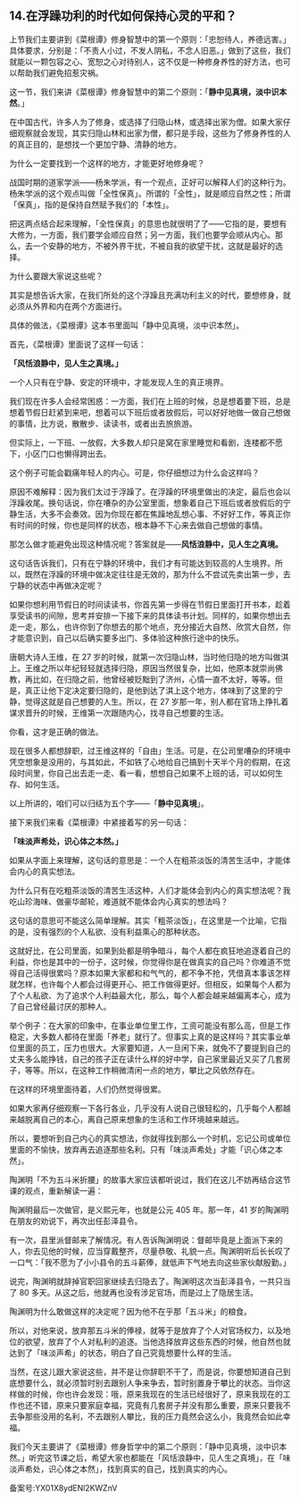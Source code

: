 ## 14.在浮躁功利的时代如何保持心灵的平和？
上节我们主要讲到《菜根谭》修身智慧中的第一个原则：「忠恕待人，养德远害。」具体要求，分别是：「不责人小过，不发人阴私，不念人旧恶。」做到了这些，我们就能以一颗包容之心、宽恕之心对待别人，这不仅是一种修身养性的好方法，也可以帮助我们避免招惹灾祸。


这一节，我们来讲《菜根谭》修身智慧中的第二个原则：「**静中见真境，淡中识本然**。」


在中国古代，许多人为了修身，或选择了归隐山林，或选择出家为僧。如果大家仔细观察就会发现，其实归隐山林和出家为僧，都只是手段，这些为了修身养性的人的真正目的，是想找一个更加宁静、清静的地方。


为什么一定要找到一个这样的地方，才能更好地修身呢？


战国时期的道家学派——杨朱学派，有一个观点，正好可以解释人们的这种行为。杨朱学派的这个观点叫做「全性保真」。所谓的「全性」，就是顺应自然之性；所谓「保真」，指的是保持自然赋予我们的「本性」。


把这两点结合起来理解，「全性保真」的意思也就很明了了——它指的是，要想有大修为，一方面，我们要学会顺应自然；另一方面，我们也要学会顺从内心。那么，去一个安静的地方，不被外界干扰，不被自我的欲望干扰，这就是最好的选择。


为什么要跟大家说这些呢？


其实是想告诉大家，在我们所处的这个浮躁且充满功利主义的时代，要想修身，就必须从外界和内在两个方面进行。


具体的做法，《菜根谭》这本书里面叫「静中见真境，淡中识本然」。


首先，《菜根谭》里面说了这样一句话：


**「风恬浪静中，见人生之真境。」**


一个人只有在宁静、安定的环境中，才能发现人生的真正境界。


我们现在许多人会经常困惑：一方面，我们在上班的时候，总是想着要下班，总是想着节假日赶紧到来吧，想着可以下班后或者放假后，可以好好地做一做自己想做的事情，比方说，散散步、读读书，或者出去旅旅游。


但实际上，一下班、一放假，大多数人却只是窝在家里睡觉和看剧，连楼都不愿下，小区门口也懒得跨出去。


这个例子可能会戳痛年轻人的内心。可是，你仔细想过为什么会这样吗？


原因不难解释：因为我们太过于浮躁了。在浮躁的环境里做出的决定，最后也会以浮躁收尾。换句话说，你在嘈杂的办公室里面，想象着自己下班后或者放假后的宁静生活，大多不会奏效。因为你现在都在焦躁地乱想心事、不好好工作，等真正你有时间的时候，你也是同样的状态，根本静不下心来去做自己想做的事情。


那怎么做才能避免出现这种情况呢？答案就是——**风恬浪静中，见人生之真境。**


这句话告诉我们，只有在宁静的环境中，我们才有可能达到较高的人生境界。所以，既然在浮躁的环境中做决定往往是无效的，那为什么不尝试先卖出第一步，去宁静的状态中再做决定呢？


如果你想利用节假日的时间读读书，你首先第一步得在节假日里面打开书本，趁着享受读书的间隙，思考并安排一下接下来的具体读书计划。同样的，如果你想出去走一走，那么，也许你到了你想去的那个地点，充分接近大自然、欣赏大自然，你才能意识到，自己以后确实要多出门、多体验这种旅行途中的快乐。


唐朝大诗人王维，在 27 岁的时候，就第一次归隐山林，当时他归隐的地方叫做淇上。王维之所以年纪轻轻就选择归隐，原因当然很复杂，比如，他原本就崇尚佛教，再比如，在归隐之前，他曾经被贬黜到了济州，心情一直不太好，等等。但是，真正让他下定决定要归隐的，是他到达了淇上这个地方，体味到了这里的宁静，觉得这就是自己想要的人生。所以，在 27 岁那一年，别人都在官场上挣扎着谋求晋升的时候，王维第一次跟随内心，找寻自己想要的生活。


你看，这才是正确的做法。


现在很多人都想辞职，过王维这样的「自由」生活。可是，在公司里嘈杂的环境中凭空想象是没用的，与其如此，不如铁了心地给自己搞到十天半个月的假期，在这段时间里，你自己出去走一走、看一看，想想自己如果不上班的话，可以如何生存、如何生活。


以上所讲的，咱们可以归结为五个字——「**静中见真境**」。


接下来我们来看《菜根谭》中紧接着写的另一句话：


**「味淡声希处，识心体之本然。」**


如果从字面上来理解，这句话的意思是：一个人在粗茶淡饭的清苦生活中，才能体会内心的真实想法。


为什么只有在吃粗茶淡饭的清苦生活这种，人们才能体会到内心的真实想法呢？我吃山珍海味、做豪华邮轮，难道就不能体会内心真实的想法吗？


这句话的意思可不能这么简单理解。其实「粗茶淡饭」，在这里是一个比喻，它指的是，没有强烈的个人私欲、没有利益熏心的那种状态。


这就好比，在公司里面，如果到处都是明争暗斗，每个人都在疯狂地追逐着自己的利益，你也是其中的一份子，这时候，你觉得你是在做真实的自己吗？你难道不觉得自己活得很累吗？原本如果大家都和和气气的，都不争不抢，凭借真本事该怎样就怎样，也许每个人都会过得更开心、把工作做得更好。但相反，如果每个人都为了个人私欲、为了追求个人利益最大化，那么，每个人都会越来越偏离本心，成为了自己曾经最讨厌的那种人。


举个例子：在大家的印象中，在事业单位里工作，工资可能没有那么高，但是工作稳定，大多数人都待在里面「养老」就行了。但事实上真的是这样吗？其实事业单位里面的员工，压力也很大。大家要知道，人一旦闲下来，就免不了要提到自己的丈夫多么能挣钱，自己的孩子正在读什么样的好中学，自己家里最近又买了几套房子，等等。所以，在这种工作稍微清闲一点的地方，攀比之风依然存在。


在这样的环境里面待着，人们仍然觉得很累。


如果大家再仔细观察一下各行各业，几乎没有人说自己很轻松的，几乎每个人都越来越脱离自己的本心，离自己原来想象的生活和工作环境越来越远。


所以，要想听到自己内心的真实想法，你就得找到那么一个时机，忘记公司或单位里面的不愉快，放弃再去追逐那些名利。只有「味淡声希处」才能「识心体之本然」。


陶渊明「不为五斗米折腰」的故事大家应该都听说过，我们在这儿不妨再结合这节课的观点，重新解读一遍：


陶渊明最后一次做官，是义熙元年，也就是公元 405 年。那一年，41 岁的陶渊明在朋友的劝说下，再次出任彭泽县令。


有一次，县里派督邮来了解情况。有人告诉陶渊明说：督邮毕竟是上面派下来的人，你去见他的时候，应当穿戴整齐，尽量恭敬、礼貌一点。陶渊明听后长长叹了一口气：「我不愿为了小小县令的五斗薪俸，就低声下气地去向这些家伙献殷勤。」


说完，陶渊明就辞掉官职回家继续去归隐去了。陶渊明这次当彭泽县令，一共只当了 80 多天。从这之后，他就再也没有涉足官场，而是过上了隐居生活。


陶渊明为什么敢做这样的决定呢？因为他不在乎那「五斗米」的粮食。


所以，对他来说，放弃那五斗米的俸禄，就等于是放弃了个人对官场权力，以及地位的欲望，放弃了个人对私利的追逐。当他选择放弃这些东西的时候，他自然也就达到了「味淡声希」的状态，明白了自己究竟想要什么样的生活。


当然，在这儿跟大家说这些，并不是让你辞职不干了，而是说，你要想知道自己到底想要什么，就必须暂时别去跟别人争来争去，暂时别置身于攀比的状态。当你这样做的时候，你也许会发现：哦，原来我现在的生活已经很好了，原来我现在的工作也还不错，原来只要家庭幸福，究竟有几套房子并没有那么重要，原来只要我不去争那些没用的名利，不去跟别人攀比，我的压力竟然会这么小，我竟然会如此幸福。


我们今天主要讲了《菜根谭》修身哲学中的第二个原则：「静中见真境，淡中识本然。」听完这节课之后，希望大家也都能在「风恬浪静中，见人生之真境」，在「味淡声希处，识心体之本然」，找到真实的自己，找到真实的内心。


备案号:YX01X8ydENl2KWZnV

